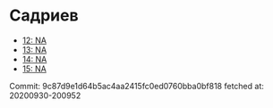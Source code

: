 # Садриев
- [12: NA](12.md)
- [13: NA](13.md)
- [14: NA](14.md)
- [15: NA](15.md)

Commit: 9c87d9e1d64b5ac4aa2415fc0ed0760bba0bf818
 fetched at: 20200930-200952
